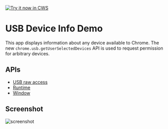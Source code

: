 <a target="_blank" href="https://chrome.google.com/webstore/detail/igkmggljimacfdfalpeelenjeicmfnll">![Try it now in CWS](https://raw.github.com/GoogleChrome/chrome-app-samples/master/tryitnowbutton.png "Click here to install this sample from the Chrome Web Store")</a>


# USB Device Info Demo

This app displays information about any device available to Chrome. The
new `chrome.usb.getUserSelectedDevices` API is used to request permission
for arbitrary devices.

## APIs

* [USB raw access](https://developer.chrome.com/apps/usb)
* [Runtime](https://developer.chrome.com/apps/runtime)
* [Window](https://developer.chrome.com/apps/app_window)

## Screenshot
![screenshot](/samples/usb/device-info/assets/screenshot_1280_800.png)
